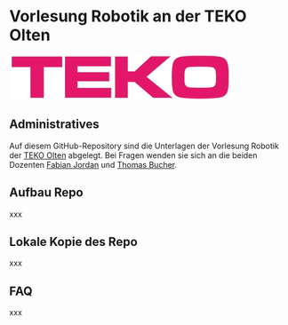 # Vorlesung Robotik an der TEKO Olten
![alt text][logo]

[logo]: https://github.com/thomasbuchersw/teko_robotik/blob/main/Logo_TEKO.jpg "Logo TEKO"

## Administratives
Auf diesem GitHub-Repository sind die Unterlagen der Vorlesung Robotik der [TEKO Olten](https://www.teko.ch/technik/hoehere-fachschule/elektrotechnik/4635#open-accordions=description&) abgelegt. Bei Fragen wenden sie sich an die beiden Dozenten [Fabian Jordan](mailto:fabian.jordan@edu.teko.ch) und [Thomas Bucher](mailto:thomas.bucher@edu.teko.ch).

## Aufbau Repo
xxx

## Lokale Kopie des Repo
xxx

## FAQ
xxx
